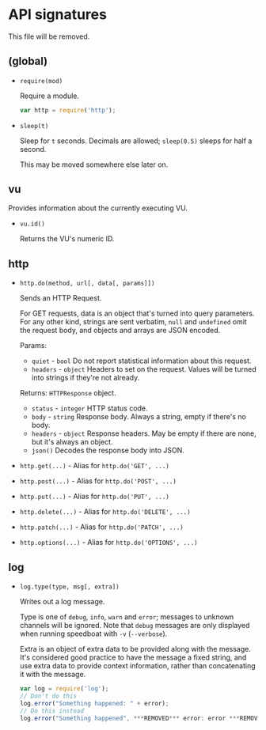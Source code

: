 API signatures
==============

This file will be removed.

(global)
--------

* `require(mod)`
  
  Require a module.
  
  ```js
  var http = require('http');
  ```

* `sleep(t)`
  
  Sleep for `t` seconds. Decimals are allowed; `sleep(0.5)` sleeps for half a second.
  
  This may be moved somewhere else later on.

vu
--

Provides information about the currently executing VU.

* `vu.id()`
  
  Returns the VU's numeric ID.

http
----

* `http.do(method, url[, data[, params]])`
  
  Sends an HTTP Request.
  
  For GET requests, data is an object that's turned into query parameters. For any other kind, strings are sent verbatim, `null` and `undefined` omit the request body, and objects and arrays are JSON encoded.
  
  Params:
  
  * `quiet` - `bool`
    Do not report statistical information about this request.
  * `headers` - `object`
    Headers to set on the request. Values will be turned into strings if they're not already.
  
  Returns: `HTTPResponse` object.
  
  * `status` - `integer`
    HTTP status code.
  * `body` - `string`
    Response body. Always a string, empty if there's no body.
  * `headers` - `object`
    Response headers. May be empty if there are none, but it's always an object.
  * `json()`
    Decodes the response body into JSON.

* `http.get(...)` - Alias for `http.do('GET', ...)`

* `http.post(...)` - Alias for `http.do('POST', ...)`

* `http.put(...)` - Alias for `http.do('PUT', ...)`

* `http.delete(...)` - Alias for `http.do('DELETE', ...)`

* `http.patch(...)` - Alias for `http.do('PATCH', ...)`

* `http.options(...)` - Alias for `http.do('OPTIONS', ...)`

log
---

* `log.type(type, msg[, extra])`
  
  Writes out a log message.
  
  Type is one of `debug`, `info`, `warn` and `error`; messages to unknown channels will be ignored. Note that `debug` messages are only displayed when running speedboat with `-v` (`--verbose`).
  
  Extra is an object of extra data to be provided along with the message. It's considered good practice to have the message a fixed string, and use extra data to provide context information, rather than concatenating it with the message.
  
  ```js
  var log = require('log');
  // Don't do this
  log.error("Something happened: " + error);
  // Do this instead
  log.error("Something happened", ***REMOVED*** error: error ***REMOVED***);
  ```

